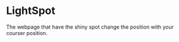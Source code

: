 LightSpot
=========

The webpage that have the shiny spot change the position with your courser position.
